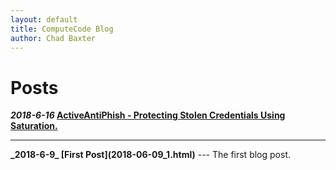 ```yaml
---
layout: default
title: ComputeCode Blog
author: Chad Baxter
---
```

Posts
===
<strong>_2018-6-16_ [ActiveAntiPhish - Protecting Stolen Credentials Using Saturation.](2018-06-16_1.html)</strong>
<hr>
<strong>_2018-6-9_ [First Post](2018-06-09_1.html)</strong>
---
The first blog post.
